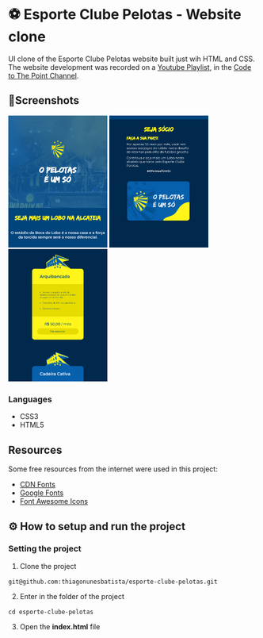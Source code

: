 # ⚽ Esporte Clube Pelotas - Website clone

UI clone of the Esporte Clube Pelotas website built just wih HTML and CSS. The website development was recorded on a [Youtube Playlist](https://www.youtube.com/playlist?list=PL_m43UlJFjF66gikpkW873bs9goNCrgfh), in the [Code to The Point Channel](https://www.youtube.com/@CodigoAoPonto).

## 📱Screenshots

<img src="https://github.com/thiagonunesbatista/esporte-clube-pelotas/blob/main/assets/images/screenshots/hero-header-ipad-mini.png?raw=true" alt="header screenshot" width="200">

<img src="https://github.com/thiagonunesbatista/esporte-clube-pelotas/blob/main/assets/images/screenshots/partners-ipad-mini.png?raw=true" alt="become partner screenshot" width="200">

<img src="https://github.com/thiagonunesbatista/esporte-clube-pelotas/blob/main/assets/images/screenshots/partner-2-ipad-mini.png?raw=true" alt="second become partner screenshot" width="200">

### Languages

- CSS3
- HTML5

## Resources

Some free resources from the internet were used in this project:

- [CDN Fonts](https://www.cdnfonts.com)
- [Google Fonts](https://fonts.google.com)
- [Font Awesome Icons](https://fontawesome.com/icons)

## ⚙️ How to setup and run the project

### Setting the project

1. Clone the project

```shell
git@github.com:thiagonunesbatista/esporte-clube-pelotas.git
```

2. Enter in the folder of the project

```shell
cd esporte-clube-pelotas
```

3. Open the **index.html** file
